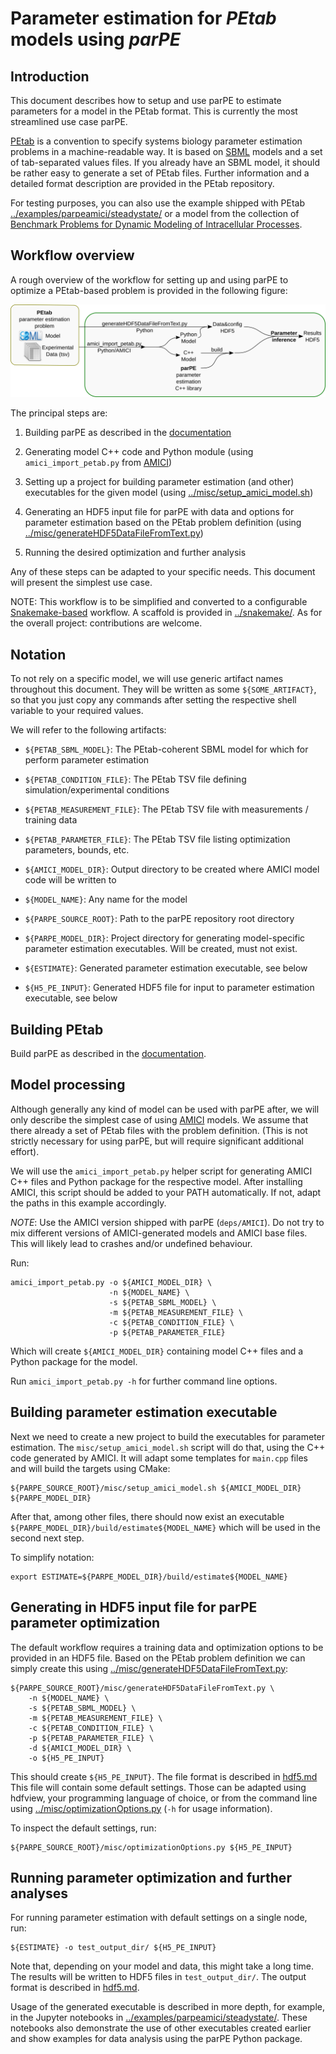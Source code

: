 # Parameter estimation for *PEtab* models using *parPE*


## Introduction

This document describes how to setup and use parPE to estimate parameters for
a model in the PEtab format. This is currently the most streamlined use case
parPE.

[PEtab](https://github.com/ICB-DCM/PEtab) is a convention to specify systems
biology parameter estimation problems in a machine-readable way. It is based
on [SBML](http://sbml.org/) models and a set of tab-separated values files.
If you already have an SBML model, it should be rather easy to generate a set
of PEtab files. Further information and a detailed format description are
provided in the PEtab repository.

For testing purposes, you can also use the example shipped with PEtab
[../examples/parpeamici/steadystate/](../examples/parpeamici/steadystate/)
or a model from the collection of
[Benchmark Problems for Dynamic Modeling of Intracellular Processes](https://github.com/LoosC/Benchmark-Models/).


## Workflow overview

A rough overview of the workflow for setting up and using parPE to optimize
a PEtab-based problem is provided in the following figure:

![PEtab/parPE optimization workflow overview](gfx/parpe_workflow_1.png)

The principal steps are:

1. Building parPE as described in the [documentation](../README.md)

2. Generating model C++ code and Python module (using `amici_import_petab.py`
   from [AMICI](https://github.com/ICB-DCM/AMICI/))

3. Setting up a project for building parameter estimation (and other)
   executables for the given model
   (using [../misc/setup_amici_model.sh](../misc/setup_amici_model.sh))

4. Generating an HDF5 input file for parPE with data and options for parameter
   estimation based on the PEtab problem definition (using
   [../misc/generateHDF5DataFileFromText.py](../misc/generateHDF5DataFileFromText.py))

5. Running the desired optimization and further analysis

Any of these steps can be adapted to your specific needs. This document will
present the simplest use case.

NOTE: This workflow is to be simplified and converted to a configurable
[Snakemake-based](https://snakemake.readthedocs.io/en/stable/) workflow. A
scaffold is provided in [../snakemake/](../snakemake/).
As for the overall project: contributions are welcome.


## Notation

To not rely on a specific model, we will use generic artifact names throughout
this document. They will be written as some `${SOME_ARTIFACT}`, so that
you just copy any commands after setting the respective shell variable to your
required values.

We will refer to the following artifacts:

- `${PETAB_SBML_MODEL}`: The PEtab-coherent SBML model for which for perform
  parameter estimation

- `${PETAB_CONDITION_FILE}`: The PEtab TSV file defining simulation/experimental
  conditions

- `${PETAB_MEASUREMENT_FILE}`: The PEtab TSV file with measurements / training
  data

- `${PETAB_PARAMETER_FILE}`: The PEtab TSV file listing optimization parameters,
  bounds, etc.

- `${AMICI_MODEL_DIR}`: Output directory to be created where AMICI model code
  will be written to

- `${MODEL_NAME}`: Any name for the model

- `${PARPE_SOURCE_ROOT}`: Path to the parPE repository root directory

- `${PARPE_MODEL_DIR}`: Project directory for generating model-specific
  parameter estimation executables. Will be created, must not exist.

- `${ESTIMATE}`: Generated parameter estimation executable, see below

- `${H5_PE_INPUT}`: Generated HDF5 file for input to parameter estimation 
  executable, see below


## Building PEtab

Build parPE as described in the [documentation](../README.md).


## Model processing

Although generally any kind of model can be used with parPE after, we will only
describe the simplest case of using [AMICI](https://github.com/ICB-DCM/AMICI/)
models.
We assume that there already a set of PEtab files with the problem definition.
(This is not strictly necessary for using parPE, but will require significant
additional effort).

We will use the `amici_import_petab.py` helper script for generating AMICI C++
files and Python package for the respective model. After installing AMICI, this
script should be added to your PATH automatically. If not, adapt the paths in
this example accordingly.

*NOTE*: Use the AMICI version shipped with parPE (`deps/AMICI`). Do not try to
mix different versions of AMICI-generated models and AMICI base files. This
will likely lead to crashes and/or undefined behaviour.

Run:

    amici_import_petab.py -o ${AMICI_MODEL_DIR} \
                          -n ${MODEL_NAME} \
                          -s ${PETAB_SBML_MODEL} \
                          -m ${PETAB_MEASUREMENT_FILE} \
                          -c ${PETAB_CONDITION_FILE} \
                          -p ${PETAB_PARAMETER_FILE}

Which will create `${AMICI_MODEL_DIR}` containing model C++ files and a Python
package for the model.

Run `amici_import_petab.py -h` for further command line options.


## Building parameter estimation executable

Next we need to create a new project to build the executables for parameter
estimation. The `misc/setup_amici_model.sh` script will do that, using the
C++ code generated by AMICI. It will adapt some templates for `main.cpp` files
and will build the targets using CMake:

    ${PARPE_SOURCE_ROOT}/misc/setup_amici_model.sh ${AMICI_MODEL_DIR} ${PARPE_MODEL_DIR}

After that, among other files, there should now exist an executable
`${PARPE_MODEL_DIR}/build/estimate${MODEL_NAME}` which will be used in the
second next step.

To simplify notation:

    export ESTIMATE=${PARPE_MODEL_DIR}/build/estimate${MODEL_NAME}


## Generating in HDF5 input file for parPE parameter optimization

The default workflow requires a training data and optimization options to be
provided in an HDF5 file. Based on the PEtab problem definition we can simply
create this using
[../misc/generateHDF5DataFileFromText.py](../misc/generateHDF5DataFileFromText.py):

    ${PARPE_SOURCE_ROOT}/misc/generateHDF5DataFileFromText.py \
        -n ${MODEL_NAME} \
        -s ${PETAB_SBML_MODEL} \
        -m ${PETAB_MEASUREMENT_FILE} \
        -c ${PETAB_CONDITION_FILE} \
        -p ${PETAB_PARAMETER_FILE} \
        -d ${AMICI_MODEL_DIR} \
        -o ${H5_PE_INPUT}

This should create `${H5_PE_INPUT}`. The file format is described in
[hdf5.md](hdf5.md) This file will contain some default
settings. Those can be adapted using hdfview, your programming language of
choice, or from the command line using
[../misc/optimizationOptions.py](../misc/optimizationOptions.py) (`-h` for
usage information).

To inspect the default settings, run:

    ${PARPE_SOURCE_ROOT}/misc/optimizationOptions.py ${H5_PE_INPUT}


## Running parameter optimization and further analyses

For running parameter estimation with default settings on a single node, run:

    ${ESTIMATE} -o test_output_dir/ ${H5_PE_INPUT}

Note that, depending on your model and data, this might take a long time.
The results will be written to HDF5 files in `test_output_dir/`. The output
format is described in [hdf5.md](hdf5.md).

Usage of the generated executable is described in more depth, for example, in
the Jupyter notebooks in
[../examples/parpeamici/steadystate/](../examples/parpeamici/steadystate/).
These notebooks also demonstrate the use of other executables created earlier
and show examples for data analysis using the parPE Python package.
